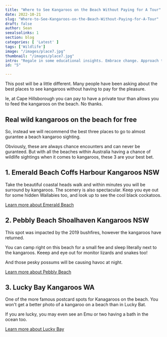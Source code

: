 ```yaml
---
title: "Where to See Kangaroos on the Beach Without Paying for A Tour"
date: 2022-10-21
slug: "Where-to-See-Kangaroos-on-the-Beach-Without-Paying-for-A-Tour"
draft: false
author: Sean
seealsolinks: 1
section: blog				
categories: [ 'Latest' ]
tags: ['Wildlife']
image: "/images/place7.jpg"
thumbnail: "/images/place7.jpg"
intro: "Regale in some educational insights. Embrace change. Approach the subject of beach kangaroos with confidence. Have the power to make the big decisions around where to find them and when ."
id: "5"

---
```


This post will be a little different. Many people have been asking about the best places to see kangaroos without having to pay for the pleasure. 

Ie, at Cape Hillsborough you can pay to have a private tour than allows you to feed the kangaroos on the beach. No thanks.

## Real wild kangaroos on the beach for free

So, instead we will recommend the best three places to go to almost gurantee a beach kangaroo sighting.

Obviously, these are always chance encounters and can never be guranteed. But with all the beaches within Australia having a chance of wildlife sightings when it comes to kangaroos, these 3 are your best bet.

## 1. Emerald Beach Coffs Harbour Kangaroos NSW

Take the beautiful coastal heads walk and within minutes you will be surround by kangaroos. The scenery is also spectacular. Keep you eye out for some hidden Wallabies too, and look up to see the cool black cockatoos.

[Learn more about Emerald Beach](/ratings/emerald-beach)

## 2. Pebbly Beach Shoalhaven Kangaroos NSW

This spot was impacted by the 2019 bushfires, however the kangaroos have returned.

You can camp right on this beach for a small fee and sleep literally next to the kangaroos. Keeep and eye out for monitor lizards and snakes too!

And those pesky possums will be causing havoc at night.

[Learn more about Pebbly Beach](/ratings/pebbly-beach/)

## 3. Lucky Bay Kangaroos WA

One of the more famous postcard spots for Kanagaroos on the beach. You won't get a better photo of a kangaroo on a beach than in Lucky Bat.

If you are lucky, you may even see an Emu or two having a bath in the ocean too.

[Learn more about Lucky Bay](/ratings/lucky-bay/)
